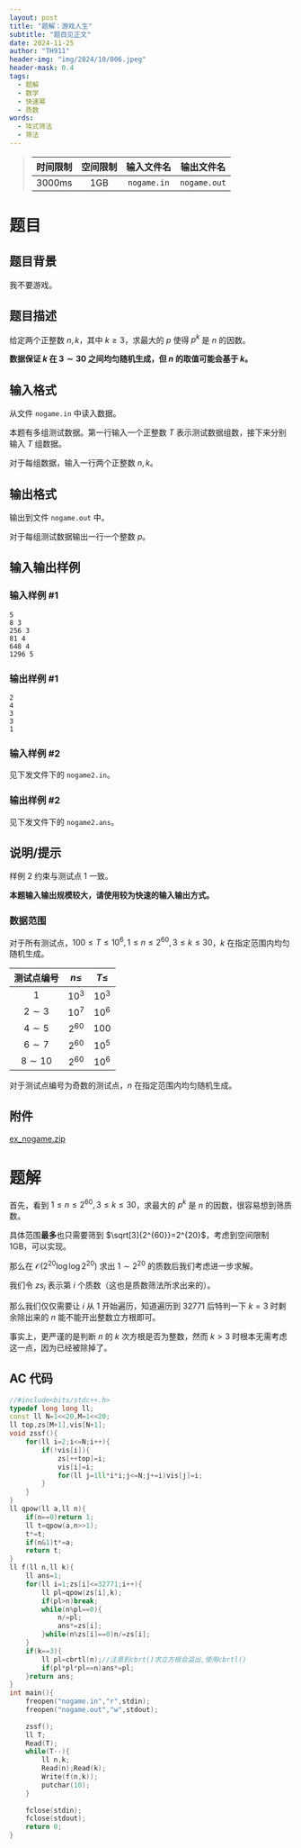 ```yaml
---
layout: post
title: "题解：游戏人生"
subtitle: "题目见正文"
date: 2024-11-25
author: "TH911"
header-img: "img/2024/10/006.jpeg"
header-mask: 0.4
tags:
  - 题解
  - 数学
  - 快速幂
  - 质数
words:
  - 埃式筛法
  - 筛法
---
```


> |    时间限制     |   空间限制   | 输入文件名  |  输出文件名  |
> | :-------------: | :----------: | :---------: | :----------: |
> | $3000\text{ms}$ | $\text{1GB}$ | `nogame.in` | `nogame.out` |

# 题目

## 题目背景

我不要游戏。

## 题目描述

给定两个正整数 $n,k$，其中 $k\geq3$，求最大的 $p$ 使得 $p^k$ 是 $n$ 的因数。

**数据保证 $k$ 在 $3\sim30$ 之间均匀随机生成，但 $n$ 的取值可能会基于 $k$。**

## 输入格式

从文件 `nogame.in` 中读入数据。

本题有多组测试数据。第一行输入一个正整数 $T$ 表示测试数据组数，接下来分别输入 $T$ 组数据。

对于每组数据，输入一行两个正整数 $n,k$。

## 输出格式

输出到文件 `nogame.out` 中。

对于每组测试数据输出一行一个整数 $p$。

## 输入输出样例

### 输入样例 #1

```
5
8 3
256 3
81 4
648 4
1296 5
```

### 输出样例 #1

```
2
4
3
3
1
```

### 输入样例 #2

见下发文件下的 `nogame2.in`。

### 输出样例 #2

见下发文件下的 `nogame2.ans`。

## 说明/提示

样例 $2$ 约束与测试点 $1$ 一致。

**本题输入输出规模较大，请使用较为快速的输入输出方式。**

### 数据范围

对于所有测试点，$100\leq T\leq10^6,1\leq n\leq2^{60},3\leq k\leq30$，$k$ 在指定范围内均匀随机生成。

| 测试点编号 | $n\leq$  | $T\leq$ |
| :--------: | :------: | :-----: |
|    $1$     |  $10^3$  | $10^3$  |
|  $2\sim3$  |  $10^7$  | $10^6$  |
|  $4\sim5$  | $2^{60}$ |  $100$  |
|  $6\sim7$  | $2^{60}$ | $10^5$  |
| $8\sim10$  | $2^{60}$ | $10^6$  |

对于测试点编号为奇数的测试点，$n$ 在指定范围内均匀随机生成。

## 附件

[ex_nogame.zip](/file/2024/11/ex_nogame.zip)

# 题解

首先，看到 $1\leq n\leq2^{60},3\leq k\leq30$，求最大的 $p^k$ 是 $n$ 的因数，很容易想到筛质数。

具体范围**最多**也只需要筛到 $\sqrt[3]{2^{60}}=2^{20}$，考虑到空间限制 $\text{1GB}$，可以实现。

那么在 $\mathcal O(2^{20}\log\log 2^{20})$ 求出 $1\sim2^{20}$ 的质数后我们考虑进一步求解。

我们令 $zs_i$ 表示第 $i$ 个质数（这也是质数筛法所求出来的）。

那么我们仅仅需要让 $i$ 从 $1$ 开始遍历，知道遍历到 $32771$ 后特判一下 $k=3$ 时剩余除出来的 $n$ 能不能开出整数立方根即可。

事实上，更严谨的是判断 $n$ 的 $k$ 次方根是否为整数，然而 $k>3$ 时根本无需考虑这一点，因为已经被除掉了。 

## AC 代码

```cpp
//#include<bits/stdc++.h>
typedef long long ll;
const ll N=1<<20,M=1<<20;
ll top,zs[M+1],vis[N+1];
void zssf(){
	for(ll i=2;i<=N;i++){
		if(!vis[i]){
			zs[++top]=i;
			vis[i]=i;
			for(ll j=1ll*i*i;j<=N;j+=i)vis[j]=i;
		}
	}
}
ll qpow(ll a,ll n){
	if(n==0)return 1;
	ll t=qpow(a,n>>1);
	t*=t;
	if(n&1)t*=a;
	return t;
}
ll f(ll n,ll k){
	ll ans=1;
    for(ll i=1;zs[i]<=32771;i++){
        ll pl=qpow(zs[i],k);
        if(pl>n)break;
    	while(n%pl==0){
    		n/=pl;
    		ans*=zs[i];
		}while(n%zs[i]==0)n/=zs[i];
    }
    if(k==3){
    	ll pl=cbrtl(n);//注意到cbrt()求立方根会溢出,使用cbrtl()
		if(pl*pl*pl==n)ans*=pl;
    }return ans;
}
int main(){
	freopen("nogame.in","r",stdin);
	freopen("nogame.out","w",stdout);
	
    zssf();
	ll T;
	Read(T);
	while(T--){
		ll n,k;
		Read(n);Read(k);
		Write(f(n,k));
		putchar(10);
	}
	
	fclose(stdin);
	fclose(stdout);
	return 0;
}
```

